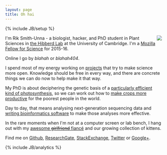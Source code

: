 ```yaml
---
layout: page
title: Oh hai
---
```

{% include JB/setup %}

<div style="float: right"><img src="{{ BASE_PATH }}/assets/me.jpg" /></div>

<!-- ## \`grep 'rik smith-unna' etc/user_attr\` -->

I'm Rik Smith-Unna - a biologist, hacker, and PhD student in Plant Sciences in [the Hibberd Lab](http://hibberdlab.com) at the University of Cambridge. I'm a [Mozilla Fellow for Science](http://blahah.net/2015/10/07/i-am-now-a-mozilla-science-fellow/) for 2015-16.

Online I go by *blahah* or *blahah404*.

I spend most of my energy working on [projects](projects.html) that try to make science more open. Knowledge should be free in every way, and there are concrete things we can do now to help make it that way.

My PhD is about deciphering the genetic basis of a [particularly efficient kind of photosynthesis](http://en.wikipedia.org/wiki/C4_carbon_fixation), so we can work out how to [make crops more productive](http://c4rice.irri.org/) for the poorest people in the world.

Day to day, that means analysing next-generation sequencing data and [writing bioinformatics software](projects.html) to make those analyses more effective.

In the rare moments when I'm not at a computer screen or lab bench, I hang out with my [awesome <span style="text-decoration: line-through;">girlfriend</span> fiancé](https://twitter.com/treblesteph) and our growing collection of kittens.

Find me on [Github](https://github.com/Blahah), [ResearchGate](https://www.researchgate.net/profile/Richard_Smith13/), [StackExchange](http://stackexchange.com/users/443912/richard-smith), [Twitter](https://twitter.com/blahah404) or [Google+](https://plus.google.com/108642235198565174600).

{% include JB/analytics %}
